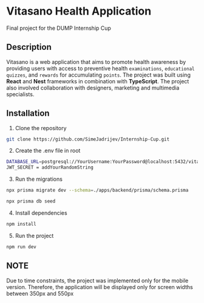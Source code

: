 # Vitasano Health Application

Final project for the DUMP Internship Cup

## Description

Vitasano is a web application that aims to promote health awareness by providing users with access to preventive health ```examinations```, ```educational quizzes```, and ```rewards``` for accumulating ```points```. The project was built using **React** and **Nest** frameworks in combination with **TypeScript**. The project also involved collaboration with designers, marketing and multimedia specialists.


## Installation

1. Clone the repository
```bash
git clone https://github.com/SimeJadrijev/Internship-Cup.git
 ```
2. Create the .env file in root
```bash
DATABASE_URL=postgresql://YourUsername:YourPassword@localhost:5432/vitasano
JWT_SECRET = addYourRandomString
```
3. Run the migrations 
```bash
npx prisma migrate dev --schema=./apps/backend/prisma/schema.prisma
```
```bash
npx prisma db seed
```
4. Install dependencies
```bash
npm install
```
5. Run the project
```bash
npm run dev
```

## NOTE 

Due to time constraints, the project was implemented only for the mobile version. Therefore, the application will be displayed only for screen widths between 350px and 550px
